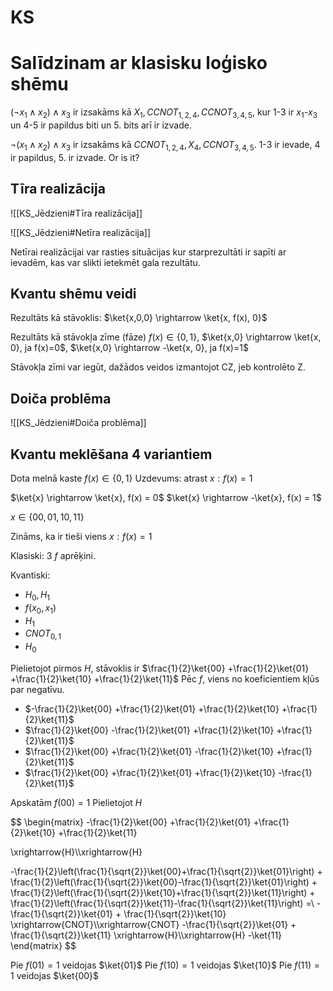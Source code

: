 # KS

# Salīdzinam ar klasisku loģisko shēmu

$(\neg x_1 \wedge x_2) \wedge x_3$ ir izsakāms kā $X_1, CCNOT_{1,2,4}, CCNOT_{3,4,5}$, kur 1-3 ir $x_1$-$x_3$ un 4-5 ir papildus biti un 5. bits arī ir izvade.

$\neg(x_1 \wedge x_2) \wedge x_3$ ir izsakāms kā $CCNOT_{1,2,4}, X_{4}, CCNOT_{3,4,5}$. 1-3 ir ievade, 4 ir papildus, 5. ir izvade. Or is it?

## Tīra realizācija

![[KS_Jēdzieni#Tīra realizācija]]

![[KS_Jēdzieni#Netīra realizācija]]

Netīrai realizācijai var rasties situācijas kur starprezultāti ir sapīti ar ievadēm, kas var slikti ietekmēt gala rezultātu.

## Kvantu shēmu veidi
Rezultāts kā stāvoklis:
$\ket{x,0,0} \rightarrow \ket{x, f(x), 0}$

Rezultāts kā stāvokļa zīme (fāze)
$f(x) \in \{0,1\}$, $\ket{x,0} \rightarrow \ket{x, 0}, ja f(x)=0$, $\ket{x,0} \rightarrow -\ket{x, 0}, ja f(x)=1$

Stāvokļa zīmi var iegūt, dažādos veidos izmantojot CZ, jeb kontrolēto Z.

## Doiča problēma

![[KS_Jēdzieni#Doiča problēma]]


## Kvantu meklēšana 4 variantiem

Dota melnā kaste $f(x) \in \{0,1\}$
Uzdevums: atrast $x:f(x) = 1$

$\ket{x} \rightarrow \ket{x}, f(x) = 0$
$\ket{x} \rightarrow -\ket{x}, f(x) = 1$

$x\in \{00,01,10,11\}$

Zināms, ka ir tieši viens $x:f(x)=1$

Klasiski: 3 $f$ aprēķini.

Kvantiski:
- $H_0, H_1$
- $f(x_0, x_1)$
- $H_1$
- $CNOT_{0,1}$
- $H_0$

Pielietojot pirmos $H$, stāvoklis ir $\frac{1}{2}\ket{00} +\frac{1}{2}\ket{01} +\frac{1}{2}\ket{10} +\frac{1}{2}\ket{11}$
Pēc $f$, viens no koeficientiem kļūs par negatīvu.
-  $-\frac{1}{2}\ket{00} +\frac{1}{2}\ket{01} +\frac{1}{2}\ket{10} +\frac{1}{2}\ket{11}$
-  $\frac{1}{2}\ket{00} -\frac{1}{2}\ket{01} +\frac{1}{2}\ket{10} +\frac{1}{2}\ket{11}$
-  $\frac{1}{2}\ket{00} +\frac{1}{2}\ket{01} -\frac{1}{2}\ket{10} +\frac{1}{2}\ket{11}$
-  $\frac{1}{2}\ket{00} +\frac{1}{2}\ket{01} +\frac{1}{2}\ket{10} -\frac{1}{2}\ket{11}$

Apskatām $f(00)=1$
Pielietojot $H$

$$
\begin{matrix}
-\frac{1}{2}\ket{00} +\frac{1}{2}\ket{01} +\frac{1}{2}\ket{10} +\frac{1}{2}\ket{11}

\xrightarrow{H}\\\xrightarrow{H}

-\frac{1}{2}\left(\frac{1}{\sqrt{2}}\ket{00}+\frac{1}{\sqrt{2}}\ket{01}\right) + 
\frac{1}{2}\left(\frac{1}{\sqrt{2}}\ket{00}-\frac{1}{\sqrt{2}}\ket{01}\right) + 
\frac{1}{2}\left(\frac{1}{\sqrt{2}}\ket{10}+\frac{1}{\sqrt{2}}\ket{11}\right) + 
\frac{1}{2}\left(\frac{1}{\sqrt{2}}\ket{11}-\frac{1}{\sqrt{2}}\ket{11}\right) =\\
-\frac{1}{\sqrt{2}}\ket{01} + \frac{1}{\sqrt{2}}\ket{10} 
\xrightarrow{CNOT}\\\xrightarrow{CNOT}
-\frac{1}{\sqrt{2}}\ket{01} + \frac{1}{\sqrt{2}}\ket{11} 
\xrightarrow{H}\\\xrightarrow{H}
-\ket{11}
\end{matrix}
$$

Pie $f(01)=1$ veidojas $\ket{01}$
Pie $f(10)=1$ veidojas $\ket{10}$
Pie $f(11) = 1$ veidojas $\ket{00}$
